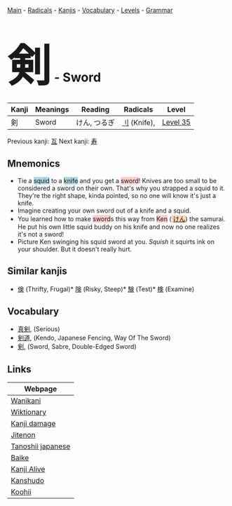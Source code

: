 <style> bigfont {font-size: 100px}</style>
[Main](../README.md) -
[Radicals](../radicals.md) -
[Kanjis](../kanjis.md) -
[Vocabulary](../vocabulary.md) -
[Levels](../levels.md) -
[Grammar](../grammar.md)
# <bigfont> 剣</bigfont> - Sword 

| Kanji | Meanings | Reading | Radicals | Level |
| --- | --- | --- | --- | --- |
| 剣 | Sword | けん, つるぎ | [刂](../radicals/刂.md) (Knife),  | [Level 35](../levels/wk_level35.md) |

Previous kanji: [互](互.md) Next kanji: [寿](寿.md) 

## Mnemonics
 * Tie a <span style="background-color:#ADD8E6"> squid</span> to a <span style="background-color:#ADD8E6"> knife</span> and you get a <span style="background-color:#ffcccb"> sword</span>! Knives are too small to be considered a sword on their own. That's why you strapped a squid to it. They're the right shape, kinda pointed, so no one will know it's just a knife.
* Imagine creating your own sword out of a knife and a squid.
* You learned how to make <span style="background-color:#ffcccb"> sword</span>s this way from <span style="background-color:#ffcccb"> Ken</span> (<span style="background-color:#fed8b1"> [けん](https://jisho.org/search/けん)</span>) the samurai. He put his own little squid buddy on his knife and now no one realizes it's not a sword!
* Picture Ken swinging his squid sword at you. *Squish* it squirts ink on your shoulder. But it doesn't really hurt.


## Similar kanjis
 * [倹](倹.md) (Thrifty, Frugal)* [険](険.md) (Risky, Steep)* [験](験.md) (Test)* [検](検.md) (Examine)


## Vocabulary
 * [真剣](../vocabulary/剣.md), (Serious)
* [剣道](../vocabulary/剣.md), (Kendo, Japanese Fencing, Way Of The Sword)
* [剣](../vocabulary/剣.md), (Sword, Sabre, Double-Edged Sword)



## Links 

| Webpage |
| --- |
| [Wanikani          ](https://www.wanikani.com/kanji/剣) |
| [Wiktionary        ](https://en.wiktionary.org/wiki/剣) |
| [Kanji damage      ](http://www.kanjidamage.com/kanji/search?utf8=✓&q=剣) |
| [Jitenon           ](https://jitenon.com/kanji/剣) |
| [Tanoshii japanese ](https://www.tanoshiijapanese.com/dictionary/kanji.cfm?k=剣) |
| [Baike             ](https://baike.baidu.com/item/剣) |
| [Kanji Alive       ](https://app.kanjialive.com/剣) |
| [Kanshudo          ](https://www.kanshudo.com/searchmn?q=剣) |
| [Koohii            ](https://kanji.koohii.com/study/kanji/剣) |
